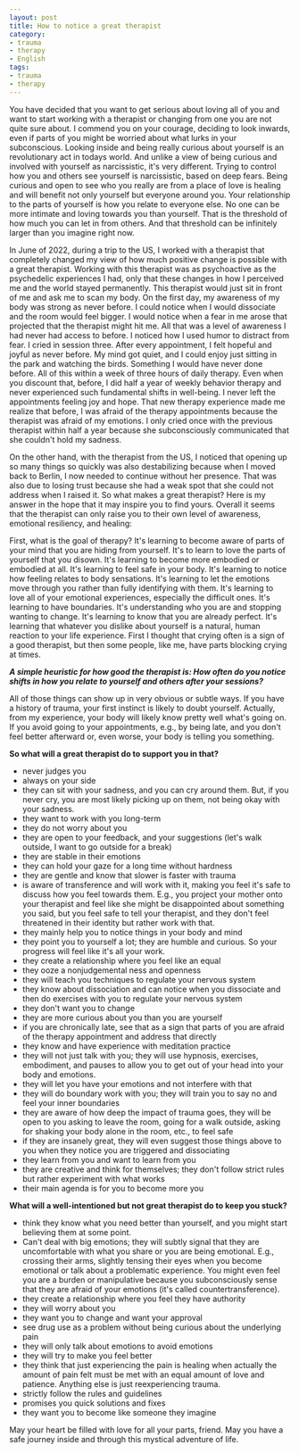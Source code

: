 ```yaml
---
layout: post
title: How to notice a great therapist 
category:
- trauma
- therapy
- English
tags:
- trauma
- therapy
---
```


You have decided that you want to get serious about loving all of you and want to start working with a therapist or changing from one you are not quite sure about. I commend you on your courage, deciding to look inwards, even if parts of you might be worried about what lurks in your subconscious. Looking inside and being really curious about yourself is an revolutionary act in todays world. And unlike a view of being curious and involved with yourself as narcissistic, it's very different. Trying to control how you and others see yourself is narcissistic, based on deep fears. Being curious and open to see who you really are from a place of love is healing and will benefit not only yourself but everyone around you. Your relationship to the parts of yourself is how you relate to everyone else. No one can be more intimate and loving towards you than yourself. That is the threshold of how much you can let in from others. And that threshold can be infinitely larger than you imagine right now.

In June of 2022, during a trip to the US, I worked with a therapist that completely changed my view of how much positive change is possible with a great therapist. Working with this therapist was as psychoactive as the psychedelic experiences I had, only that these changes in how I perceived me and the world stayed permanently. This therapist would just sit in front of me and ask me to scan my body. On the first day, my awareness of my body was strong as never before. I could notice when I would dissociate and the room would feel bigger. 
I would notice when a fear in me arose that projected that the therapist might hit me. All that was a level of awareness I had never had access to before. I noticed how I used humor to distract from fear. I cried in session three. After every appointment, I felt hopeful and joyful as never before. My mind got quiet, and I could enjoy just sitting in the park and watching the birds. Something I would have never done before. All of this within a week of three hours of daily therapy. Even when you discount that, before, I did half a year of weekly behavior therapy and never experienced such fundamental shifts in well-being. I never left the appointments feeling joy and hope. That new therapy experience made me realize that before, I was afraid of the therapy appointments because the therapist was afraid of my emotions. I only cried once with the previous therapist within half a year because she subconsciously communicated that she couldn't hold my sadness. 

On the other hand, with the therapist from the US, I noticed that opening up so many things so quickly was also destabilizing because when I moved back to Berlin, I now needed to continue without her presence. That was also due to losing trust because she had a weak spot that she could not address when I raised it. So what makes a great therapist? Here is my answer in the hope that it may inspire you to find yours. Overall it seems that the therapist can only raise you to their own level of awareness, emotional resiliency, and healing:

First, what is the goal of therapy? It's learning to become aware of parts of your mind that you are hiding from yourself. It's to learn to love the parts of yourself that you disown. It's learning to become more embodied or embodied at all. It's learning to feel safe in your body. It's learning to notice how feeling relates to body sensations. It's learning to let the emotions move through you rather than fully identifying with them. It's learning to love all of your emotional experiences, especially the difficult ones. It's learning to have boundaries. It's understanding who you are and stopping wanting to change. It's learning to know that you are already perfect. It's learning that whatever you dislike about yourself is a natural, human reaction to your life experience. First I thought that crying often is a sign of a good therapist, but then some people, like me, have parts blocking crying at times.

<b>*A simple heuristic for how good the therapist is: How often do you notice shifts in how you relate to yourself and others after your sessions?*</b>

<!--more-->

All of those things can show up in very obvious or subtle ways. If you have a history of trauma, your first instinct is likely to doubt yourself. Actually, from my experience, your body will likely know pretty well what's going on. If you avoid going to your appointments, e.g., by being late, and you don't feel better afterward or, even worse, your body is telling you something.

**So what will a great therapist do to support you in that?**

- never judges you
- always on your side
- they can sit with your sadness, and you can cry around them. But, if you never cry, you are most likely picking up on them, not being okay with your sadness.
- they want to work with you long-term
- they do not worry about you
- they are open to your feedback, and your suggestions (let's walk outside, I want to go outside for a break)
- they are stable in their emotions
- they can hold your gaze for a long time without hardness
- they are gentle and know that slower is faster with trauma
- is aware of transference and will work with it, making you feel it's safe to discuss how you feel towards them. E.g., you project your mother onto your therapist and feel like she might be disappointed about something you said, but you feel safe to tell your therapist, and they don't feel threatened in their identity but rather work with that.
- they mainly help you to notice things in your body and mind
- they point you to yourself a lot; they are humble and curious. So your progress will feel like it's all your work.
- they create a relationship where you feel like an equal
- they ooze a nonjudgemental ness and openness 
- they will teach you techniques to regulate your nervous system
- they know about dissociation and can notice when you dissociate and then do exercises with you to regulate your nervous system
- they don't want you to change
- they are more curious about you than you are yourself
- if you are chronically late, see that as a sign that parts of you are afraid of the therapy appointment and address that directly
- they know and have experience with meditation practice
- they will not just talk with you; they will use hypnosis, exercises, embodiment, and pauses to allow you to get out of your head into your body and emotions.
- they will let you have your emotions and not interfere with that
- they will do boundary work with you; they will train you to say no and feel your inner boundaries
- they are aware of how deep the impact of trauma goes, they will be open to you asking to leave the room, going for a walk outside, asking for shaking your body alone in the room, etc., to feel safe
- if they are insanely great, they will even suggest those things above to you when they notice you are triggered and dissociating
- they learn from you and want to learn from you
- they are creative and think for themselves; they don't follow strict rules but rather experiment with what works
- their main agenda is for you to become more you

**What will a well-intentioned but not great therapist do to keep you stuck?**

- think they know what you need better than yourself, and you might start believing them at some point.
- Can't deal with big emotions; they will subtly signal that they are uncomfortable with what you share or you are being emotional. E.g., crossing their arms, slightly tensing their eyes when you become emotional or talk about a problematic experience. You might even feel you are a burden or manipulative because you subconsciously sense that they are afraid of your emotions (it's called countertransference).
- they create a relationship where you feel they have authority
- they will worry about you
- they want you to change and want your approval
- see drug use as a problem without being curious about the underlying pain
- they will only talk about emotions to avoid emotions
- they will try to make you feel better
- they think that just experiencing the pain is healing when actually the amount of pain felt must be met with an equal amount of love and patience. Anything else is just reexperiencing trauma.
- strictly follow the rules and guidelines
- promises you quick solutions and fixes
- they want you to become like someone they imagine

May your heart be filled with love for all your parts, friend. May you have a safe journey inside and through this mystical adventure of life.
